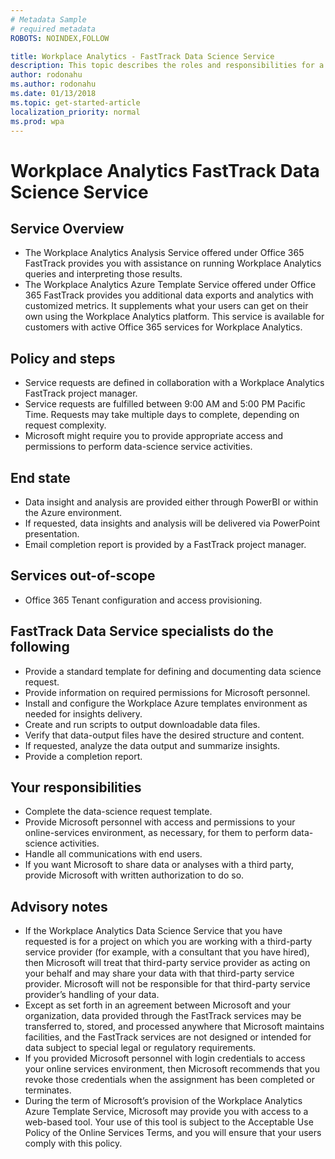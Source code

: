 ```yaml
---
# Metadata Sample
# required metadata
ROBOTS: NOINDEX,FOLLOW

title: Workplace Analytics - FastTrack Data Science Service
description: This topic describes the roles and responsibilities for a Workplace Analytics data science service project. 
author: rodonahu
ms.author: rodonahu
ms.date: 01/13/2018
ms.topic: get-started-article
localization_priority: normal 
ms.prod: wpa
---
```


# Workplace Analytics FastTrack Data Science Service

## Service Overview

* The Workplace Analytics Analysis Service offered under Office 365 FastTrack provides you with assistance on running Workplace Analytics queries and interpreting those results.
* The Workplace Analytics Azure Template Service offered under Office 365 FastTrack provides you additional data exports and analytics with customized metrics. It supplements what your users can get on their own using the Workplace Analytics platform. This service is available for customers with active Office 365 services for Workplace Analytics.


## Policy and steps

* Service requests are defined in collaboration with a Workplace Analytics FastTrack project manager.
* Service requests are fulfilled between 9:00 AM and 5:00 PM Pacific Time. Requests may take multiple days to complete, depending on request complexity.
* Microsoft might require you to provide appropriate access and permissions to perform data-science service activities.



## End state

* Data insight and analysis are provided either through PowerBI or within the Azure environment. 
* If requested, data insights and analysis will be delivered via PowerPoint presentation.
* Email completion report is provided by a FastTrack project manager.


## Services out-of-scope

 * Office 365 Tenant configuration and access provisioning.

## FastTrack Data Service specialists do the following

 * Provide a standard template for defining and documenting data science request.
 * Provide information on required permissions for Microsoft personnel.
* Install and configure the Workplace Azure templates environment as needed for insights delivery.
 * Create and run scripts to output downloadable data files.
 * Verify that data-output files have the desired structure and content.
 * If requested, analyze the data output and summarize insights.
 * Provide a completion report.

## Your responsibilities

 * Complete the data-science request template.
 * Provide Microsoft personnel with access and permissions to your online-services environment, as necessary, for them to perform data-science activities.
 * Handle all communications with end users.
 * If you want Microsoft to share data or analyses with a third party, provide Microsoft with written authorization to do so.

## Advisory notes

* If the Workplace Analytics Data Science Service that you have requested is for a project on which you are working with a third-party service provider (for example, with a consultant that you have hired), then Microsoft will treat that third-party service provider as acting on your behalf and may share your data with that third-party service provider. Microsoft will not be responsible for that third-party service provider’s handling of your data.
* Except as set forth in an agreement between Microsoft and your organization, data provided through the FastTrack services may be transferred to, stored, and processed anywhere that Microsoft maintains facilities, and the FastTrack services are not designed or intended for data subject to special legal or regulatory requirements.
* If you provided Microsoft personnel with login credentials to access your online services environment, then Microsoft recommends that you revoke those credentials when the assignment has been completed or terminates.
* During the term of Microsoft’s provision of the Workplace Analytics Azure Template Service, Microsoft may provide you with access to a web-based tool. Your use of this tool is subject to the Acceptable Use Policy of the Online Services Terms, and you will ensure that your users comply with this policy.
